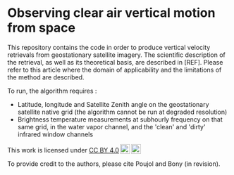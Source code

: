 # Observing clear air vertical motion from space

This repository contains the code in order to produce vertical velocity retrievals from geostationary satellite imagery. The scientific description of the retrieval, as well as its theoretical basis, are described in [REF]. Please refer to this article where the domain of applicability and the limitations of the method are described.

To run, the algorithm requires :
 - Latitude, longitude and Satellite Zenith angle on the geostationary satellite native grid (the algorithm cannot be run at degraded resolution)
 - Brightness temperature measurements at subhourly frequency on that same grid, in the water vapor channel, and the 'clean' and 'dirty' infrared window channels

 <p xmlns:cc="http://creativecommons.org/ns#" >This work is licensed under <a href="http://creativecommons.org/licenses/by/4.0/?ref=chooser-v1" target="_blank" rel="license noopener noreferrer" style="display:inline-block;">CC BY 4.0<img style="height:22px!important;margin-left:3px;vertical-align:text-bottom;" src="https://mirrors.creativecommons.org/presskit/icons/cc.svg?ref=chooser-v1"><img style="height:22px!important;margin-left:3px;vertical-align:text-bottom;" src="https://mirrors.creativecommons.org/presskit/icons/by.svg?ref=chooser-v1"></a></p>  
To provide credit to the authors, please cite Poujol and Bony (in revision).
